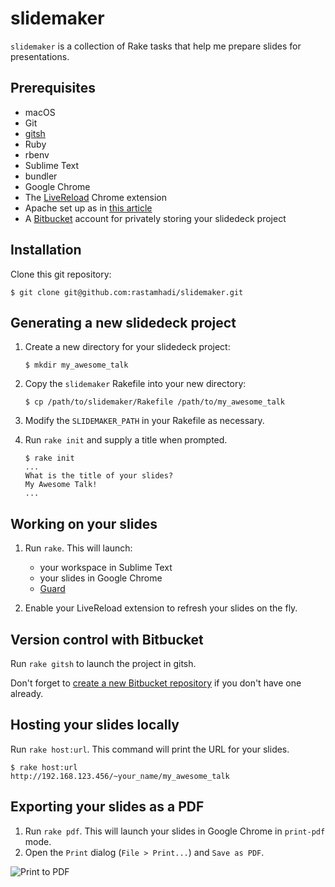 # slidemaker

`slidemaker` is a collection of Rake tasks that help me prepare slides for presentations.

## Prerequisites

* macOS
* Git
* [gitsh](https://github.com/thoughtbot/gitsh)
* Ruby
* rbenv
* Sublime Text
* bundler
* Google Chrome
* The [LiveReload](https://chrome.google.com/webstore/detail/livereload/jnihajbhpnppcggbcgedagnkighmdlei) Chrome extension
* Apache set up as in [this article](https://medium.com/@rastamhadi/how-i-host-lightning-talk-slides-from-my-imac-7b00912e15a5)
* A [Bitbucket](https://bitbucket.org/) account for privately storing your slidedeck project

## Installation

Clone this git repository:

```
$ git clone git@github.com:rastamhadi/slidemaker.git
```

## Generating a new slidedeck project

1. Create a new directory for your slidedeck project:

   ```
   $ mkdir my_awesome_talk
   ```

2. Copy the `slidemaker` Rakefile into your new directory:

   ```
   $ cp /path/to/slidemaker/Rakefile /path/to/my_awesome_talk
   ```

3. Modify the `SLIDEMAKER_PATH` in your Rakefile as necessary.

4. Run `rake init` and supply a title when prompted.

   ```
   $ rake init
   ...
   What is the title of your slides?
   My Awesome Talk!
   ...
   ```

## Working on your slides

1. Run `rake`. This will launch:

   * your workspace in Sublime Text
   * your slides in Google Chrome
   * [Guard](http://guardgem.org/)

2. Enable your LiveReload extension to refresh your slides on the fly.

## Version control with Bitbucket

Run `rake gitsh` to launch the project in gitsh.

Don't forget to [create a new Bitbucket repository](https://bitbucket.org/repo/create) if you don't have one already.

## Hosting your slides locally

Run `rake host:url`. This command will print the URL for your slides.

```
$ rake host:url
http://192.168.123.456/~your_name/my_awesome_talk
```

## Exporting your slides as a PDF

1. Run `rake pdf`. This will launch your slides in Google Chrome in `print-pdf` mode.
2. Open the `Print` dialog (`File > Print...`) and `Save as PDF`.

![Print to PDF](https://user-images.githubusercontent.com/1012322/28924083-6653f602-789b-11e7-9a48-ae24d078eb32.png)
